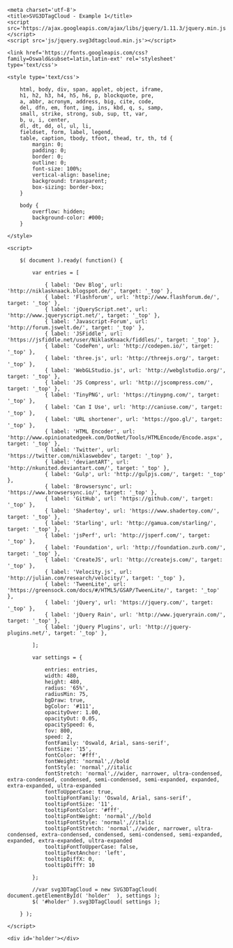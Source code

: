 
<!DOCTYPE html>
<html>

<head>

    <meta charset='utf-8'>
    <title>SVG3DTagCloud - Example 1</title>
    <script src='https://ajax.googleapis.com/ajax/libs/jquery/1.11.3/jquery.min.js'></script>
    <script src='js/jquery.svg3dtagcloud.min.js'></script>

    <link href='https://fonts.googleapis.com/css?family=Oswald&subset=latin,latin-ext' rel='stylesheet' type='text/css'>

    <style type='text/css'>

        html, body, div, span, applet, object, iframe,
        h1, h2, h3, h4, h5, h6, p, blockquote, pre,
        a, abbr, acronym, address, big, cite, code,
        del, dfn, em, font, img, ins, kbd, q, s, samp,
        small, strike, strong, sub, sup, tt, var,
        b, u, i, center,
        dl, dt, dd, ol, ul, li,
        fieldset, form, label, legend,
        table, caption, tbody, tfoot, thead, tr, th, td {
            margin: 0;
            padding: 0;
            border: 0;
            outline: 0;
            font-size: 100%;
            vertical-align: baseline;
            background: transparent;
            box-sizing: border-box;
        }

        body {
            overflow: hidden;
            background-color: #000;
        }

    </style>

    <script>

    	$( document ).ready( function() {

            var entries = [ 
                
                { label: 'Dev Blog', url: 'http://niklasknaack.blogspot.de/', target: '_top' },
                { label: 'Flashforum', url: 'http://www.flashforum.de/', target: '_top' },
                { label: 'jQueryScript.net', url: 'http://www.jqueryscript.net/', target: '_top' },
                { label: 'Javascript-Forum', url: 'http://forum.jswelt.de/', target: '_top' },
                { label: 'JSFiddle', url: 'https://jsfiddle.net/user/NiklasKnaack/fiddles/', target: '_top' },
                { label: 'CodePen', url: 'http://codepen.io/', target: '_top' },
                { label: 'three.js', url: 'http://threejs.org/', target: '_top' },
                { label: 'WebGLStudio.js', url: 'http://webglstudio.org/', target: '_top' },
                { label: 'JS Compress', url: 'http://jscompress.com/', target: '_top' },
                { label: 'TinyPNG', url: 'https://tinypng.com/', target: '_top' },
                { label: 'Can I Use', url: 'http://caniuse.com/', target: '_top' },
                { label: 'URL shortener', url: 'https://goo.gl/', target: '_top' },
                { label: 'HTML Encoder', url: 'http://www.opinionatedgeek.com/DotNet/Tools/HTMLEncode/Encode.aspx', target: '_top' },
                { label: 'Twitter', url: 'https://twitter.com/niklaswebdev', target: '_top' },
                { label: 'deviantART', url: 'http://nkunited.deviantart.com/', target: '_top' },
                { label: 'Gulp', url: 'http://gulpjs.com/', target: '_top' },
                { label: 'Browsersync', url: 'https://www.browsersync.io/', target: '_top' },
                { label: 'GitHub', url: 'https://github.com/', target: '_top' },
                { label: 'Shadertoy', url: 'https://www.shadertoy.com/', target: '_top' },
                { label: 'Starling', url: 'http://gamua.com/starling/', target: '_top' },
                { label: 'jsPerf', url: 'http://jsperf.com/', target: '_top' },
                { label: 'Foundation', url: 'http://foundation.zurb.com/', target: '_top' },
                { label: 'CreateJS', url: 'http://createjs.com/', target: '_top' },
                { label: 'Velocity.js', url: 'http://julian.com/research/velocity/', target: '_top' },
                { label: 'TweenLite', url: 'https://greensock.com/docs/#/HTML5/GSAP/TweenLite/', target: '_top' },
                { label: 'jQuery', url: 'https://jquery.com/', target: '_top' },
                { label: 'jQuery Rain', url: 'http://www.jqueryrain.com/', target: '_top' },
                { label: 'jQuery Plugins', url: 'http://jquery-plugins.net/', target: '_top' },

            ];

            var settings = {

                entries: entries,
                width: 480,
                height: 480,
                radius: '65%',
                radiusMin: 75,
                bgDraw: true,
                bgColor: '#111',
                opacityOver: 1.00,
                opacityOut: 0.05,
                opacitySpeed: 6,
                fov: 800,
                speed: 2,
                fontFamily: 'Oswald, Arial, sans-serif',
                fontSize: '15',
                fontColor: '#fff',
                fontWeight: 'normal',//bold
                fontStyle: 'normal',//italic 
                fontStretch: 'normal',//wider, narrower, ultra-condensed, extra-condensed, condensed, semi-condensed, semi-expanded, expanded, extra-expanded, ultra-expanded
                fontToUpperCase: true,
                tooltipFontFamily: 'Oswald, Arial, sans-serif',
                tooltipFontSize: '11',
                tooltipFontColor: '#fff',
                tooltipFontWeight: 'normal',//bold
                tooltipFontStyle: 'normal',//italic 
                tooltipFontStretch: 'normal',//wider, narrower, ultra-condensed, extra-condensed, condensed, semi-condensed, semi-expanded, expanded, extra-expanded, ultra-expanded
                tooltipFontToUpperCase: false,
                tooltipTextAnchor: 'left',
                tooltipDiffX: 0,
                tooltipDiffY: 10

            };

            //var svg3DTagCloud = new SVG3DTagCloud( document.getElementById( 'holder'  ), settings );
            $( '#holder' ).svg3DTagCloud( settings );

		} );
        
    </script>

</head>

<body>

    <div id='holder'></div>

</body>


